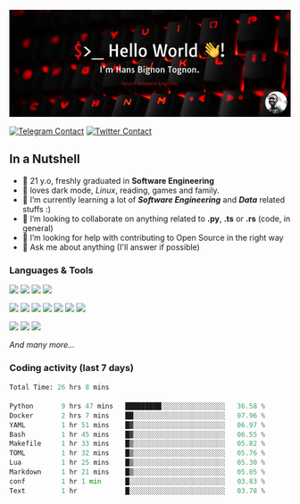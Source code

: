 ![Cover](assets/gh-readme-cover.png)

[![Telegram Contact](https://img.shields.io/badge/Telegram-%230088CC.svg?style=for-the-badge&logo=telegram&logoColor=white)](https://t.me/hanstobi) [![Twitter Contact](https://img.shields.io/badge/Twitter-%2308A0E9.svg?style=for-the-badge&logo=twitter&logoColor=white)](https://twitter.com/_tobihans)

## In a Nutshell
- 👤 21 y.o, freshly graduated in **Software Engineering**
- 🖤 loves dark mode, *Linux*, reading, games and family.
- 🌱 I’m currently learning a lot of ***Software Engineering*** and ***Data*** related stuffs :)
- 👯 I’m looking to collaborate on anything related to **.py**, **.ts** or **.rs** (code, in general)
- 🤔 I’m looking for help with contributing to Open Source in the right way
- 💬 Ask me about anything (I'll answer if possible)

### Languages & Tools
![](https://img.shields.io/badge/Linux-%23eab30f.svg?style=for-the-badge&logo=linux&logoColor=black) ![](https://img.shields.io/badge/Git-%23e54a2f.svg?style=for-the-badge&logo=git&logoColor=white) ![](https://img.shields.io/badge/Github-%231a1d21.svg?style=for-the-badge&logo=github&logoColor=white) ![](https://img.shields.io/badge/Docker-%230394f0.svg?style=for-the-badge&logo=docker&logoColor=white)

![](https://img.shields.io/badge/C-%231a1d21.svg?style=for-the-badge&logo=C&logoColor=white) ![](https://img.shields.io/badge/TypeScript-%230074c2.svg?style=for-the-badge&logo=typescript&logoColor=white) ![](https://img.shields.io/badge/Python-%23f0c540.svg?style=for-the-badge&logo=python) ![](https://img.shields.io/badge/Rust-%23ea4800.svg?style=for-the-badge&logo=rust) ![](https://img.shields.io/badge/Php-%237175aa.svg?style=for-the-badge&logo=php&logoColor=white) ![](https://img.shields.io/badge/HTML-%23d84924.svg?style=for-the-badge&logo=html5&logoColor=white) ![](https://img.shields.io/badge/Scss-%23c45f92.svg?style=for-the-badge&logo=sass&logoColor=white)

![](https://img.shields.io/badge/Vue-%23314559.svg?style=for-the-badge&logo=vue.js) ![](https://img.shields.io/badge/Laravel-%23e54a2f.svg?style=for-the-badge&logo=laravel&logoColor=white) ![](https://img.shields.io/badge/Adonis-%235a45ff.svg?style=for-the-badge&logo=adonisjs)

*And many more...*

### Coding activity (last 7 days)
<!--START_SECTION:waka-->

```python
Total Time: 26 hrs 8 mins

Python       9 hrs 47 mins   █████████░░░░░░░░░░░░░░░░   36.58 %
Docker       2 hrs 7 mins    ██░░░░░░░░░░░░░░░░░░░░░░░   07.96 %
YAML         1 hr 51 mins    █▓░░░░░░░░░░░░░░░░░░░░░░░   06.97 %
Bash         1 hr 45 mins    █▓░░░░░░░░░░░░░░░░░░░░░░░   06.55 %
Makefile     1 hr 33 mins    █▒░░░░░░░░░░░░░░░░░░░░░░░   05.82 %
TOML         1 hr 32 mins    █▒░░░░░░░░░░░░░░░░░░░░░░░   05.76 %
Lua          1 hr 25 mins    █▒░░░░░░░░░░░░░░░░░░░░░░░   05.30 %
Markdown     1 hr 21 mins    █▒░░░░░░░░░░░░░░░░░░░░░░░   05.05 %
conf         1 hr 1 min      █░░░░░░░░░░░░░░░░░░░░░░░░   03.83 %
Text         1 hr            █░░░░░░░░░░░░░░░░░░░░░░░░   03.78 %
```

<!--END_SECTION:waka-->
